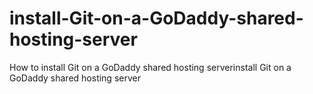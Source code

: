 # install-Git-on-a-GoDaddy-shared-hosting-server
How to install Git on a GoDaddy shared hosting serverinstall Git on a GoDaddy shared hosting server

